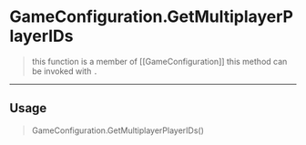 # GameConfiguration.GetMultiplayerPlayerIDs
> this function is a member of [[GameConfiguration]]
> this method can be invoked with `.`
-----
## Usage
> GameConfiguration.GetMultiplayerPlayerIDs()
